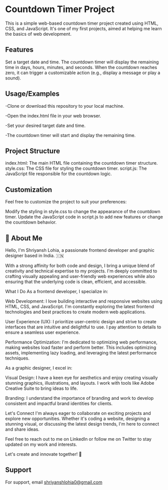 
# Countdown Timer Project

This is a simple web-based countdown timer project created using HTML, CSS, and JavaScript. It's one of my first projects, aimed at helping me learn the basics of web development.


## Features

Set a target date and time.
The countdown timer will display the remaining time in days, hours, minutes, and seconds.
When the countdown reaches zero, it can trigger a customizable action (e.g., display a message or play a sound).


## Usage/Examples

-Clone or download this repository to your local machine.

-Open the index.html file in your web browser.

-Set your desired target date and time.

-The countdown timer will start and display the remaining time.


## Project Structure

index.html: The main HTML file containing the countdown timer structure.
style.css: The CSS file for styling the countdown timer.
script.js: The JavaScript file responsible for the countdown logic.
## Customization
Feel free to customize the project to suit your preferences:

Modify the styling in style.css to change the appearance of the countdown timer.
Update the JavaScript code in script.js to add new features or change the countdown behavior.
## 🚀 About Me
Hello, I'm Shriyansh Lohia, a passionate frontend developer and graphic designer based in India. 🇮🇳

With a strong affinity for both code and design, I bring a unique blend of creativity and technical expertise to my projects. I'm deeply committed to crafting visually appealing and user-friendly web experiences while also ensuring that the underlying code is clean, efficient, and accessible.

What I Do
As a frontend developer, I specialize in:

Web Development: I love building interactive and responsive websites using HTML, CSS, and JavaScript. I'm constantly exploring the latest frontend technologies and best practices to create modern web applications.

User Experience (UX): I prioritize user-centric design and strive to create interfaces that are intuitive and delightful to use. I pay attention to details to ensure a seamless user experience.

Performance Optimization: I'm dedicated to optimizing web performance, making websites load faster and perform better. This includes optimizing assets, implementing lazy loading, and leveraging the latest performance techniques.

As a graphic designer, I excel in:

Visual Design: I have a keen eye for aesthetics and enjoy creating visually stunning graphics, illustrations, and layouts. I work with tools like Adobe Creative Suite to bring ideas to life.

Branding: I understand the importance of branding and work to develop consistent and impactful brand identities for clients.

Let's Connect
I'm always eager to collaborate on exciting projects and explore new opportunities. Whether it's coding a website, designing a stunning visual, or discussing the latest design trends, I'm here to connect and share ideas.

Feel free to reach out to me on LinkedIn or follow me on Twitter to stay updated on my work and interests.

Let's create and innovate together! 🚀




## Support

For support, email shriyanshlohia0@gmail.com

